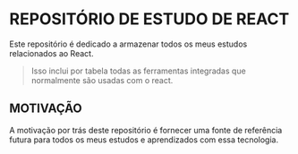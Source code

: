 # **REPOSITÓRIO DE ESTUDO DE REACT**

Este repositório é dedicado a armazenar todos os meus estudos relacionados ao React.

> Isso inclui por tabela todas as ferramentas integradas que normalmente são usadas com o react.

## **MOTIVAÇÃO**

A motivação por trás deste repositório é fornecer uma fonte de referência futura para todos os meus estudos e aprendizados com essa tecnologia.
